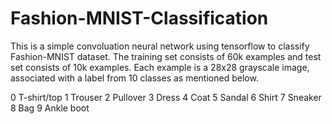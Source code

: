 # Fashion-MNIST-Classification
This is a simple convoluation neural network using tensorflow to classify Fashion-MNIST dataset.
The training set consists of 60k examples and test set consists of 10k examples. Each example is a 28x28 grayscale image, associated with a label from 10 classes as mentioned below.

0 T-shirt/top
1 Trouser
2 Pullover
3 Dress
4 Coat
5 Sandal
6 Shirt
7 Sneaker
8 Bag
9 Ankle boot
